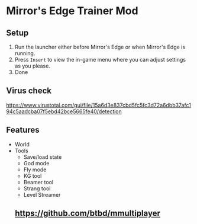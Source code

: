 # Mirror's Edge Trainer Mod

## Setup 
1. Run the launcher either before Mirror's Edge or when Mirror's Edge is running.
2. Press `Insert` to view the in-game menu where you can adjust settings as you please.
3. Done
## Virus check
https://www.virustotal.com/gui/file/15a6d3e837cbd5fc5fc3d72a6dbb37afc194c5aadcba07f5ebd42bce5665fe40/detection
## Features
- World
- Tools
    - Save/load state
    - God mode
    - Fly mode
    - KG tool
    - Beamer tool
    - Strang tool
    - Level Streamer
    ## https://github.com/btbd/mmultiplayer
